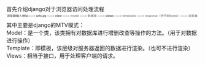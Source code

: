 首先介绍django对于浏览器访问处理流程
![节点](./image/Django%E8%AE%BF%E9%97%AE%E5%A4%84%E7%90%86%E6%A8%A1%E5%BC%8F.png)
其中主要是django的MTV模式：  
Model：是一个类，该类拥有对数据库进行增删改查等操作的方法。（用于对数据进行操作）  
Template：即模板，该层级对服务器返回的数据进行渲染。（也可不进行渲染）  
Views：相当于接口，用于处理客户端的请求。